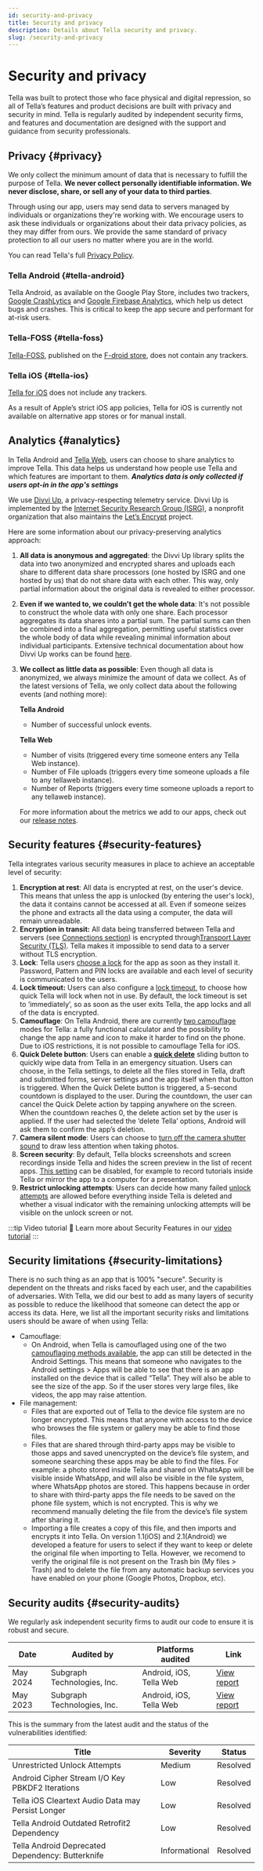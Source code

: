 ```yaml
---
id: security-and-privacy
title: Security and privacy
description: Details about Tella security and privacy.
slug: /security-and-privacy
---
```


# Security and privacy

Tella was built to protect those who face physical and digital repression, so all of Tella’s features and product decisions are built with privacy and security in mind. Tella is regularly audited by independent security firms, and features and documentation are designed with the support and guidance from security professionals. 


## Privacy {#privacy}

We only collect the minimum amount of data that is necessary to fulfill the purpose of Tella. **We never collect personally identifiable information. We never disclose, share, or sell any of your data to third parties**.

Through using our app, users may send data to servers managed by individuals or organizations they're working with. We encourage users to ask these individuals or organizations about their data privacy policies, as they may differ from ours. We provide the same standard of privacy protection to all our users no matter where you are in the world.

You can read Tella's full [Privacy Policy](/privacy).


### Tella Android {#tella-android}

Tella Android, as available on the Google Play Store, includes two trackers, [Google CrashLytics](https://firebase.google.com/docs/crashlytics) and [Google Firebase Analytics](https://firebase.google.com/docs/analytics), which help us detect bugs and crashes. This is critical to keep the app secure and performant for at-risk users. 

### Tella-FOSS {#tella-foss}

[Tella-FOSS](/faq#is-tella-available-on-f-droid), published on the [F-droid store](https://f-droid.org/en/packages/org.hzontal.tellaFOSS/), does not contain any trackers.


### Tella iOS {#tella-ios}

[Tella for iOS](https://apps.apple.com/us/app/tella-document-protect/id1598152580) does not include any trackers. 

As a result of Apple’s strict iOS app policies, Tella for iOS is currently not available on alternative app stores or for manual install.

## Analytics {#analytics}

In Tella Android and [Tella Web](/tella-web), users can choose to share analytics to improve Tella. This data helps us understand how people use Tella and which features are important to them. ***Analytics data is only collected if users opt-in in the app's settings***

We use [Divvi Up](https://divviup.org/), a privacy-respecting telemetry service. Divvi Up is implemented by the [Internet Security Research Group (ISRG)](https://www.abetterinternet.org/), a nonprofit organization that also maintains the [Let’s Encrypt](https://letsencrypt.org/) project. 

Here are some information about our privacy-preserving analytics approach:

1. **All data is anonymous and aggregated**: the Divvi Up library splits the data into two anonymized and encrypted shares and uploads each share to different data share processors (one hosted by ISRG and one hosted by us) that do not share data with each other. This way, only partial information about the original data is revealed to either processor.
2. **Even if we wanted to, we couldn't get the whole data**: It's not possible to construct the whole data with only one share. Each processor aggregates its data shares into a partial sum. The partial sums can then be combined into a final aggregation, permitting useful statistics over the whole body of data while revealing minimal information about individual participants. Extensive technical documentation about how Divvi Up works can be found [here](https://docs.divviup.org/).
3. **We collect as little data as possible**: Even though all data is anonymized, we always minimize the amount of data we collect. As of the latest versions of Tella, we only collect data about the following events (and nothing more):

    **Tella Android**
    - Number of successful unlock events.

    **Tella Web**
    - Number of visits (triggered every time someone enters any Tella Web instance).
    - Number of File uploads (triggers every time someone uploads a file to any tellaweb instance).
    - Number of Reports (triggers every time someone uploads a report to any tellaweb instance).


   For more information about the metrics we add to our apps, check out our [release notes](/releases).


## Security features {#security-features}

Tella integrates various security measures in place to achieve an acceptable level of security:



1. **Encryption at rest**: All data is encrypted at rest, on the user's device. This means that unless the app is unlocked (by entering the user's lock), the data it contains cannot be accessed at all. Even if someone seizes the phone and extracts all the data using a computer, the data will remain unreadable.
2. **Encryption in transit:** All data being transferred between Tella and servers (see [Connections section](/features#connecting-to-servers)) is encrypted through[Transport Layer Security (TLS)](https://en.wikipedia.org/wiki/Transport_Layer_Security). Tella makes it impossible to send data to a server without TLS encryption.
3. **Lock**: Tella users [choose a lock](/features#app-lock) for the app as soon as they install it. Password, Pattern and PIN locks are available and each level of security is communicated to the users.
4. **Lock timeout:** Users can also configure a [lock timeout](/features#lock-timeout-configuration), to choose how quick Tella will lock when not in use. By default, the lock timeout is set to ‘immediately’, so as soon as the user exits Tella, the app locks and all of the data is encrypted. 
5. **Camouflage**: On Tella Android, there are currently [two camouflage](features#camouflage) modes for Tella: a fully functional calculator and the possibility to change the app name and icon to make it harder to find on the phone. Due to iOS restrictions, it is not possible to camouflage Tella for iOS.
6. **Quick Delete button**: Users can enable a **[quick delete](features#quick-delete)** sliding button to quickly wipe data from Tella in an emergency situation. Users can choose, in the Tella settings, to delete all the files stored in Tella, draft and submitted forms, server settings and the app itself when that button is triggered. When the Quick Delete button is triggered, a 5-second countdown is displayed to the user. During the countdown, the user can cancel the Quick Delete action by tapping anywhere on the screen. When the countdown reaches 0, the delete action set by the user is applied. If the user had selected the ‘delete Tella’ options, Android will ask them to confirm the app’s deletion. 
7. **Camera silent mode**:  Users can choose to [turn off the camera shutter sound](/features#camera-silent-mode) to draw less attention when taking photos.
8. **Screen security**: By default, Tella blocks screenshots and screen recordings inside Tella and hides the screen preview in the list of recent apps. [This setting](/features#screen-security) can be disabled, for example to record tutorials inside Tella or mirror the app to a computer for a presentation.
9. **Restrict unlocking attempts**: Users can decide how many failed [unlock attempts](features#restrict-unlocking-attempts) are allowed before everything inside Tella is deleted and whether a visual indicator with the remaining unlocking attempts will be visible on the unlock screen or not.

:::tip Video tutorial 🎥
Learn more about Security Features in our [video tutorial](/video-tutorials#additional-security-features)
:::


## Security limitations {#security-limitations}

There is no such thing as an app that is 100% "secure". Security is dependent on the threats and risks faced by each user, and the capabilities of adversaries. With Tella, we did our best to add as many layers of security as possible to reduce the likelihood that someone can detect the app or access its data. Here, we list all the important security risks and limitations users should be aware of when using Tella:



* Camouflage:
    * On Android, when Tella is camouflaged using one of the two [camouflaging methods available](/features#camouflage), the app can still be detected in the Android Settings. This means that someone who navigates to the Android settings > Apps will be able to see that there is an app installed on the device that is called “Tella”. They will also be able to see the size of the app. So if the user stores very large files, like videos, the app may raise attention.
* File management:
    * Files that are exported out of Tella to the device file system are no longer encrypted. This means that anyone with access to the device who browses the file system or gallery may be able to find those files.
    * Files that are shared through third-party apps may be visible to those apps and saved unencrypted on the device’s file system, and someone searching these apps may be able to find the files. For example: a photo stored inside Tella and shared on WhatsApp will be visible inside WhatsApp, and will also be visible in the file system, where WhatsApp photos are stored. This happens because in order to share with third-party apps the file needs to be saved on the phone file system, which is not encrypted. This is why we recommend manually deleting the file from the device’s file system after sharing it.
    * Importing a file creates a copy of this file, and then imports and encrypts it into Tella. On version 1.1(iOS) and 2.1(Android) we developed a feature for users to select if they want to keep or delete the original file when importing to Tella. However, we recomend to verify the original file is not present on the Trash bin (My files > Trash) and to delete the file from any automatic backup services you have enabled on your phone (Google Photos, Dropbox, etc).


## Security audits {#security-audits}

We regularly ask independent security firms to audit our code to ensure it is robust and secure.

| Date | Audited by | Platforms audited    | Link      |
| -----|----------|----|-----------|
| May 2024 | Subgraph Technologies, Inc. |  Android, iOS, Tella Web |[View report](</assets/2024.05.18 - Subgraph - Updated Report.pdf>)|
| May 2023 | Subgraph Technologies, Inc. | Android, iOS, Tella Web |[View report](</assets/2023.05 - Tella security audit - Final report.pdf>)|


 This is the summary from the latest audit and the status of the vulnerabilities identified:


| Title                                               | Severity    | Status      |
|-----------------------------------------------------|-------------|-------------|
| Unrestricted Unlock Attempts                        | Medium      | Resolved |
| Android Cipher Stream I/O Key PBKDF2 Iterations     | Low         | Resolved    |
| Tella iOS Cleartext Audio Data may Persist Longer  | Low         | Resolved    |
| Tella Android Outdated Retrofit2 Dependency         | Low         | Resolved    |
| Tella Android Deprecated Dependency: Butterknife    | Informational| Resolved |
